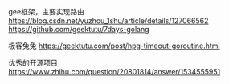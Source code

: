 gee框架，主要实现路由
https://blog.csdn.net/yuzhou_1shu/article/details/127066562
https://github.com/geektutu/7days-golang


极客兔兔
https://geektutu.com/post/hpg-timeout-goroutine.html

优秀的开源项目
https://www.zhihu.com/question/20801814/answer/1534555951






